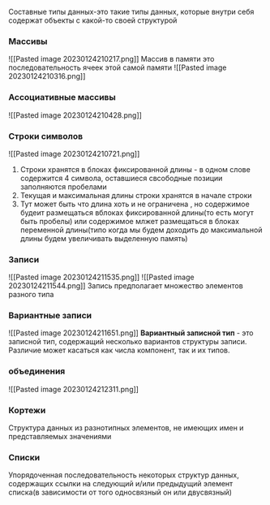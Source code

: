 Составные типы данных-это такие типы данных, которые внутри себя содержат объекты с какой-то своей структурой
### Массивы
![[Pasted image 20230124210217.png]]
Массив в памяти это последовательность ячеек этой самой памяти
![[Pasted image 20230124210316.png]]
### Ассоциативные массивы
![[Pasted image 20230124210428.png]]
### Строки символов
![[Pasted image 20230124210721.png]]
1. Строки хранятся в блоках фиксированной длины - в одном слове содержится 4 символа, оставшиеся свсободные позиции заполняются пробелами
2. Текущая и максимальная длины строки хранятся в начале строки
3. Тут может быть что длина хоть и не ограничена , но содержимое будеит размещаться вблоках фиксированной длины(то есть могут быть пробелы) или содержимое млжет размещаться в блоках переменной длины(типо когда мы будем доходить до максимальной длины будем увеличивать выделенную память)
### Записи
![[Pasted image 20230124211535.png]]
![[Pasted image 20230124211544.png]]
Запись предполагает множество элементов разного типа
### Вариантные записи
![[Pasted image 20230124211651.png]]
**Вариантный записной тип** - это записной тип, содержащий несколько вариантов структуры записи. Различие может касаться как числа компонент, так и их типов.
### объединения
![[Pasted image 20230124212311.png]]
### Кортежи
Структура данных из разнотипных элементов, не имеющих имен и представляемых значениями
### Списки
Упорядоченная последовательность некоторых структур данных, содержащих ссылки на следующий и/или предыдущий элемент списка(в зависимости от того односвязный он или двусвязный)